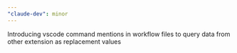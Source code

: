 ```yaml
---
"claude-dev": minor
---
```


Introducing vscode command mentions in workflow files to query data from other extension as replacement values
